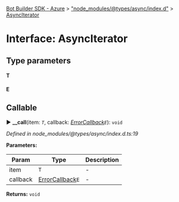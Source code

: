 [Bot Builder SDK - Azure](../README.md) > ["node_modules/@types/async/index.d"](../modules/_node_modules__types_async_index_d_.md) > [AsyncIterator](../interfaces/_node_modules__types_async_index_d_.asynciterator.md)



# Interface: AsyncIterator

## Type parameters
#### T 
#### E 
## Callable
► **__call**(item: *`T`*, callback: *[ErrorCallback](_node_modules__types_async_index_d_.errorcallback.md)`E`*): `void`



*Defined in node_modules/@types/async/index.d.ts:19*



**Parameters:**

| Param | Type | Description |
| ------ | ------ | ------ |
| item | `T`   |  - |
| callback | [ErrorCallback](_node_modules__types_async_index_d_.errorcallback.md)`E`   |  - |





**Returns:** `void`





